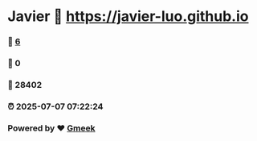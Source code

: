 # Javier :link: https://javier-luo.github.io 
### :page_facing_up: [6](https://javier-luo.github.io/tag.html) 
### :speech_balloon: 0 
### :hibiscus: 28402 
### :alarm_clock: 2025-07-07 07:22:24 
### Powered by :heart: [Gmeek](https://github.com/Meekdai/Gmeek)
